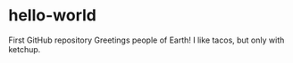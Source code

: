 # hello-world
First GitHub repository
Greetings people of Earth!
I like tacos, but only with ketchup.
